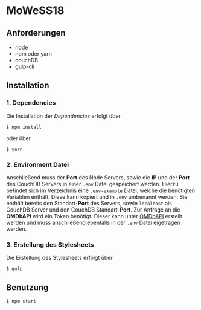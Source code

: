 # MoWeSS18

## Anforderungen

* node
* npm oder yarn
* couchDB
* gulp-cli

## Installation

### 1. Dependencies
Die Installation der _Dependencies_ erfolgt über
```
$ npm install
```
oder über
```
$ yarn
```

### 2. Environment Datei
Anschließend muss der __Port__ des Node Servers, sowie die __IP__ und der __Port__ des CouchDB Servers in einer `.env` Datei gespeichert werden. Hierzu befindet sich im Verzeichnis eine `.env-example` Datei, welche die benötigten Variablen enthält. Diese kann kopiert und in `.env` umbenannt werden. Sie enthält bereits den Standart-__Port__ des Servers, sowie `localhost` als CouchDB Server und den CouchDB Standart-__Port__. Zur Anfrage an die __OMDbAPI__ wird ein Token benötigt. Dieser kann unter [OMDbAPI](http://www.omdbapi.com/) erstellt werden und muss anschließend ebenfalls in der `.env` Datei eigetragen werden.

### 3. Erstellung des Stylesheets
Die Erstellung des Stylesheets erfolgt über
```
$ gulp
```

## Benutzung

```
$ npm start
```